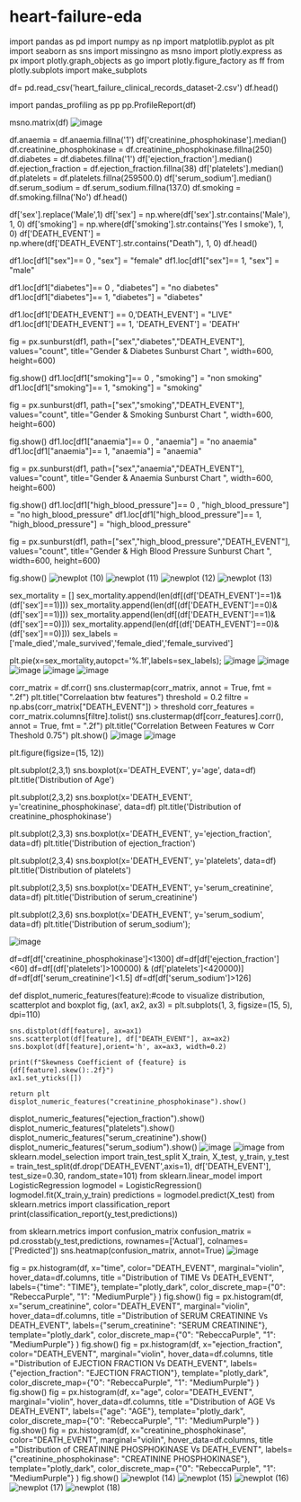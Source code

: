# heart-failure-eda
import pandas as pd
import numpy as np
import matplotlib.pyplot as plt
import seaborn as sns
import missingno as msno
import plotly.express as px
import plotly.graph_objects as go
import plotly.figure_factory as ff
from plotly.subplots import make_subplots

df= pd.read_csv('heart_failure_clinical_records_dataset-2.csv')
df.head()

import pandas_profiling as pp
pp.ProfileReport(df)

msno.matrix(df)
![image](https://user-images.githubusercontent.com/82114061/117928049-aa23ec00-b318-11eb-9245-b33f856eb8e5.png)

df.anaemia = df.anaemia.fillna('1')
df['creatinine_phosphokinase'].median()
df.creatinine_phosphokinase = df.creatinine_phosphokinase.fillna(250)
df.diabetes = df.diabetes.fillna('1')
df['ejection_fraction'].median()
df.ejection_fraction = df.ejection_fraction.fillna(38)
df['platelets'].median()
df.platelets = df.platelets.fillna(259500.0)
df['serum_sodium'].median()
df.serum_sodium = df.serum_sodium.fillna(137.0)
df.smoking = df.smoking.fillna('No')
df.head()


df['sex'].replace('Male',1)
df['sex'] = np.where(df['sex'].str.contains('Male'), 1, 0)
df['smoking'] = np.where(df['smoking'].str.contains('Yes I smoke'), 1, 0)
df['DEATH_EVENT'] = np.where(df['DEATH_EVENT'].str.contains("Death"), 1, 0)
df.head()

df1.loc[df1["sex"]== 0 , "sex"] = "female"
df1.loc[df1["sex"]== 1, "sex"] = "male"

df1.loc[df1["diabetes"]== 0 , "diabetes"] = "no diabetes"
df1.loc[df1["diabetes"]== 1, "diabetes"] = "diabetes"

df1.loc[df1['DEATH_EVENT'] == 0,'DEATH_EVENT'] = "LIVE"
df1.loc[df1['DEATH_EVENT'] == 1, 'DEATH_EVENT'] = 'DEATH'

fig = px.sunburst(df1, 
                  path=["sex","diabetes","DEATH_EVENT"],
                  values="count",
                  title="Gender & Diabetes Sunburst Chart ",
                  width=600,
                  height=600)

fig.show()
df1.loc[df1["smoking"]== 0 , "smoking"] = "non smoking"
df1.loc[df1["smoking"]== 1, "smoking"] = "smoking"

fig = px.sunburst(df1, 
                  path=["sex","smoking","DEATH_EVENT"],
                  values="count",
                  title="Gender & Smoking Sunburst Chart ",
                  width=600,
                  height=600)

fig.show()
df1.loc[df1["anaemia"]== 0 , "anaemia"] = "no anaemia"
df1.loc[df1["anaemia"]== 1, "anaemia"] = "anaemia"

fig = px.sunburst(df1, 
                  path=["sex","anaemia","DEATH_EVENT"],
                  values="count",
                  title="Gender & Anaemia  Sunburst Chart ",
                  width=600,
                  height=600)

fig.show()
df1.loc[df1["high_blood_pressure"]== 0 , "high_blood_pressure"] = "no high_blood_pressure"
df1.loc[df1["high_blood_pressure"]== 1, "high_blood_pressure"] = "high_blood_pressure"

fig = px.sunburst(df1, 
                  path=["sex","high_blood_pressure","DEATH_EVENT"],
                  values="count",
                  title="Gender & High Blood Pressure Sunburst Chart ",
                  width=600,
                  height=600)

fig.show()
![newplot (10)](https://user-images.githubusercontent.com/82114061/117928289-f66f2c00-b318-11eb-88c5-5a5fee378e49.png)
![newplot (11)](https://user-images.githubusercontent.com/82114061/117928326-06870b80-b319-11eb-9c3f-d295d48d1c17.png)
![newplot (12)](https://user-images.githubusercontent.com/82114061/117928340-0be45600-b319-11eb-9119-cb0639ddfaf1.png)
![newplot (13)](https://user-images.githubusercontent.com/82114061/117928354-13a3fa80-b319-11eb-8fda-2dad4745b9eb.png)


sex_mortality = []
sex_mortality.append(len(df[(df['DEATH_EVENT']==1)&(df['sex']==1)]))
sex_mortality.append(len(df[(df['DEATH_EVENT']==0)&(df['sex']==1)]))
sex_mortality.append(len(df[(df['DEATH_EVENT']==1)&(df['sex']==0)]))
sex_mortality.append(len(df[(df['DEATH_EVENT']==0)&(df['sex']==0)]))
sex_labels = ['male_died','male_survived','female_died','female_survived']

plt.pie(x=sex_mortality,autopct='%.1f',labels=sex_labels);
![image](https://user-images.githubusercontent.com/82114061/117928404-24547080-b319-11eb-8333-950d98c9d3c5.png)
![image](https://user-images.githubusercontent.com/82114061/117928426-2b7b7e80-b319-11eb-9976-b980202b343b.png)
![image](https://user-images.githubusercontent.com/82114061/117928439-30403280-b319-11eb-98df-3823da458904.png)
![image](https://user-images.githubusercontent.com/82114061/117928472-39c99a80-b319-11eb-9cdf-3ff525e9e4ce.png)
![image](https://user-images.githubusercontent.com/82114061/117928490-3fbf7b80-b319-11eb-92ac-c860be7b599d.png)


corr_matrix = df.corr()
sns.clustermap(corr_matrix, annot = True, fmt = ".2f")
plt.title("Correlaation btw features")
threshold = 0.2 
filtre = np.abs(corr_matrix["DEATH_EVENT"]) > threshold
corr_features = corr_matrix.columns[filtre].tolist()
sns.clustermap(df[corr_features].corr(), annot = True, fmt = ".2f")
plt.title("Correlation Between Features w Corr Theshold 0.75")
plt.show()
![image](https://user-images.githubusercontent.com/82114061/117928566-5fef3a80-b319-11eb-8d6d-ec09530ca7a9.png)
![image](https://user-images.githubusercontent.com/82114061/117928579-64b3ee80-b319-11eb-9c58-e4f9b7c98062.png)


plt.figure(figsize=(15, 12))

plt.subplot(2,3,1)
sns.boxplot(x='DEATH_EVENT', y='age', data=df)
plt.title('Distribution of Age')

plt.subplot(2,3,2)
sns.boxplot(x='DEATH_EVENT', y='creatinine_phosphokinase', data=df)
plt.title('Distribution of creatinine_phosphokinase')

plt.subplot(2,3,3)
sns.boxplot(x='DEATH_EVENT', y='ejection_fraction', data=df)
plt.title('Distribution of ejection_fraction')

plt.subplot(2,3,4)
sns.boxplot(x='DEATH_EVENT', y='platelets', data=df)
plt.title('Distribution of platelets')

plt.subplot(2,3,5)
sns.boxplot(x='DEATH_EVENT', y='serum_creatinine', data=df)
plt.title('Distribution of serum_creatinine')

plt.subplot(2,3,6)
sns.boxplot(x='DEATH_EVENT', y='serum_sodium', data=df)
plt.title('Distribution of serum_sodium');

![image](https://user-images.githubusercontent.com/82114061/117928767-a349a900-b319-11eb-8f42-8aeb2e7977b8.png)

df=df[df['creatinine_phosphokinase']<1300]
df=df[df['ejection_fraction']<60]
df=df[(df['platelets']>100000) & (df['platelets']<420000)]
df=df[df['serum_creatinine']<1.5]
df=df[df['serum_sodium']>126]

def displot_numeric_features(feature):#code to visualize distribution, scatterplot and boxplot
    fig, (ax1, ax2, ax3) = plt.subplots(1, 3, figsize=(15, 5), dpi=110)
    
    sns.distplot(df[feature], ax=ax1)
    sns.scatterplot(df[feature], df["DEATH_EVENT"], ax=ax2)
    sns.boxplot(df[feature],orient='h', ax=ax3, width=0.2)

    print(f"Skewness Coefficient of {feature} is {df[feature].skew():.2f}")
    ax1.set_yticks([])
    
    return plt
    displot_numeric_features("creatinine_phosphokinase").show()
displot_numeric_features("ejection_fraction").show()
displot_numeric_features("platelets").show()
displot_numeric_features("serum_creatinine").show()
displot_numeric_features("serum_sodium").show()
![image](https://user-images.githubusercontent.com/82114061/117928967-e73cae00-b319-11eb-92e9-212450642df8.png)
![image](https://user-images.githubusercontent.com/82114061/117929038-f7ed2400-b319-11eb-82c9-53d441a9cf27.png)
from sklearn.model_selection import train_test_split
X_train, X_test, y_train, y_test = train_test_split(df.drop('DEATH_EVENT',axis=1), 
                                                    df['DEATH_EVENT'], test_size=0.30, 
                                                    random_state=101)
from sklearn.linear_model import LogisticRegression
logmodel = LogisticRegression()
logmodel.fit(X_train,y_train)
predictions = logmodel.predict(X_test)
from sklearn.metrics import classification_report
print(classification_report(y_test,predictions))

from sklearn.metrics import confusion_matrix
confusion_matrix = pd.crosstab(y_test,predictions, rownames=['Actual'], colnames=['Predicted'])
sns.heatmap(confusion_matrix, annot=True)
![image](https://user-images.githubusercontent.com/82114061/117929247-34b91b00-b31a-11eb-8959-d6940368ee87.png)

fig = px.histogram(df, x="time", color="DEATH_EVENT", marginal="violin", hover_data=df.columns, 
                   title ="Distribution of TIME Vs DEATH_EVENT", 
                   labels={"time": "TIME"},
                   template="plotly_dark",
                   color_discrete_map={"0": "RebeccaPurple", "1": "MediumPurple"}
                  )
fig.show()
fig = px.histogram(df, x="serum_creatinine", color="DEATH_EVENT", marginal="violin", hover_data=df.columns, 
                   title ="Distribution of SERUM CREATININE Vs DEATH_EVENT", 
                   labels={"serum_creatinine": "SERUM CREATININE"},
                   template="plotly_dark",
                   color_discrete_map={"0": "RebeccaPurple", "1": "MediumPurple"}
                  )
fig.show()
fig = px.histogram(df, x="ejection_fraction", color="DEATH_EVENT", marginal="violin", hover_data=df.columns, 
                   title ="Distribution of EJECTION FRACTION Vs DEATH_EVENT", 
                   labels={"ejection_fraction": "EJECTION FRACTION"},
                   template="plotly_dark",
                   color_discrete_map={"0": "RebeccaPurple", "1": "MediumPurple"}
                  )
fig.show()
fig = px.histogram(df, x="age", color="DEATH_EVENT", marginal="violin", hover_data=df.columns, 
                   title ="Distribution of AGE Vs DEATH_EVENT", 
                   labels={"age": "AGE"},
                   template="plotly_dark",
                   color_discrete_map={"0": "RebeccaPurple", "1": "MediumPurple"}
                  )
fig.show()
fig = px.histogram(df, x="creatinine_phosphokinase", color="DEATH_EVENT", marginal="violin", hover_data=df.columns, 
                   title ="Distribution of CREATININE PHOSPHOKINASE Vs DEATH_EVENT", 
                   labels={"creatinine_phosphokinase": "CREATININE PHOSPHOKINASE"},
                   template="plotly_dark",
                   color_discrete_map={"0": "RebeccaPurple", "1": "MediumPurple"}
                  )
fig.show()
![newplot (14)](https://user-images.githubusercontent.com/82114061/117929502-882b6900-b31a-11eb-9c24-2ddb28289a1f.png)
![newplot (15)](https://user-images.githubusercontent.com/82114061/117929516-8b265980-b31a-11eb-8391-087a45aeb167.png)
![newplot (16)](https://user-images.githubusercontent.com/82114061/117929536-8eb9e080-b31a-11eb-8113-5f73f0bb87ad.png)
![newplot (17)](https://user-images.githubusercontent.com/82114061/117929541-9083a400-b31a-11eb-9fb9-6c96b71ceb2d.png)
![newplot (18)](https://user-images.githubusercontent.com/82114061/117929549-937e9480-b31a-11eb-8611-ad132a3db11e.png)
